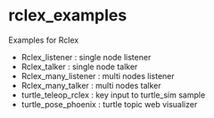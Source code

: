 # rclex_examples
Examples for Rclex

 - Rclex_listener      : single node listener
 - Rclex_talker        : single node talker
 - Rclex_many_listener : multi nodes listener
 - Rclex_many_talker   : multi nodes talker
 - turtle_teleop_rclex : key input to turtle_sim sample
 - turtle_pose_phoenix : turtle topic web visualizer
